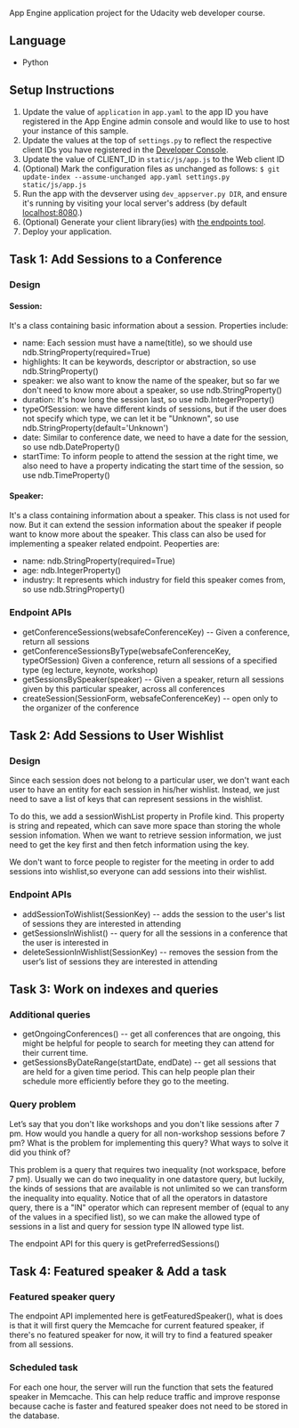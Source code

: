 App Engine application project for the Udacity web developer course.

## Language
- Python

## Setup Instructions
1. Update the value of `application` in `app.yaml` to the app ID you
   have registered in the App Engine admin console and would like to use to host
   your instance of this sample.
1. Update the values at the top of `settings.py` to
   reflect the respective client IDs you have registered in the
   [Developer Console][1].
1. Update the value of CLIENT_ID in `static/js/app.js` to the Web client ID
1. (Optional) Mark the configuration files as unchanged as follows:
   `$ git update-index --assume-unchanged app.yaml settings.py static/js/app.js`
1. Run the app with the devserver using `dev_appserver.py DIR`, and ensure it's running by visiting your local server's address (by default [localhost:8080][2].)
1. (Optional) Generate your client library(ies) with [the endpoints tool][3].
1. Deploy your application.

## Task 1: Add Sessions to a Conference
### Design
#### Session: 
It's a class containing basic information about a session. Properties include:
- name: Each session must have a name(title), so we should use ndb.StringProperty(required=True)
- highlights: It can be keywords, descriptor or abstraction, so use ndb.StringProperty()
- speaker: we also want to know the name of the speaker, but so far we don't need to know more about a speaker, so use ndb.StringProperty()
- duration: It's how long the session last, so use ndb.IntegerProperty()
- typeOfSession: we have different kinds of sessions, but if the user does not specify which type, we can let it be "Unknown", so use ndb.StringProperty(default='Unknown')
- date: Similar to conference date, we need to have a date for the session, so use ndb.DateProperty()
- startTime: To inform people to attend the session at the right time, we also need to have a property indicating the start time of the session, so use ndb.TimeProperty()

#### Speaker:
It's a class containing information about a speaker. This class is not used for now. But it can extend the session information about the speaker if people want to know more about the speaker. This class can also be used for implementing a speaker related endpoint. Peoperties are:

- name: ndb.StringProperty(required=True)
- age: ndb.IntegerProperty()
- industry: It represents which industry for field this speaker comes from, so use ndb.StringProperty()

### Endpoint APIs
- getConferenceSessions(websafeConferenceKey) -- Given a conference, return all sessions
- getConferenceSessionsByType(websafeConferenceKey, typeOfSession) Given a conference, return all sessions of a specified type (eg lecture, keynote, workshop)
- getSessionsBySpeaker(speaker) -- Given a speaker, return all sessions given by this particular speaker, across all conferences
- createSession(SessionForm, websafeConferenceKey) -- open only to the organizer of the conference


## Task 2: Add Sessions to User Wishlist
### Design
Since each session does not belong to a particular user, we don't want each user to have an entity for each session in his/her wishlist. Instead, we just need to save a list of keys that can represent sessions in the wishlist.

To do this, we add a sessionWishList property in Profile kind. This property is string and repeated, which can save more space than storing the whole session infomation. When we want to retrieve session information, we just need to get the key first and then fetch information using the key.

We don't want to force people to register for the meeting in order to add sessions into wishlist,so everyone can add sessions into their wishlist.

### Endpoint APIs
- addSessionToWishlist(SessionKey) -- adds the session to the user's list of sessions they are interested in attending
- getSessionsInWishlist() -- query for all the sessions in a conference that the user is interested in
- deleteSessionInWishlist(SessionKey) -- removes the session from the user’s list of sessions they are interested in attending

## Task 3: Work on indexes and queries
### Additional queries
- getOngoingConferences() -- get all conferences that are ongoing, this might be helpful for people to search for meeting they can attend for their current time.
- getSessionsByDateRange(startDate, endDate) -- get all sessions that are held for a given time period. This can help people plan their schedule more efficiently before they go to the meeting.

### Query problem
Let’s say that you don't like workshops and you don't like sessions after 7 pm. How would you handle a query for all non-workshop sessions before 7 pm? What is the problem for implementing this query? What ways to solve it did you think of?

This problem is a query that requires two inequality (not workspace, before 7 pm). Usually we can do two inequality in one datastore query, but luckily, the kinds of sessions that are available is not unlimited so we can transform the inequality into equality. Notice that of all the operators in datastore query, there is a "IN" operator which can represent member of (equal to any of the values in a specified list), so we can make the allowed type of sessions in a list and query for session type IN allowed type list.

The endpoint API for this query is getPreferredSessions()

## Task 4: Featured speaker & Add a task
### Featured speaker query
The endpoint API implemented here is getFeaturedSpeaker(), what is does is that it will first query the Memcache for current featured speaker, if there's no featured speaker for now, it will try to find a featured speaker from all sessions.

### Scheduled task
For each one hour, the server will run the function that sets the featured speaker in Memcache. This can help reduce traffic and improve response because cache is faster and featured speaker does not need to be stored in the database.

[1]: https://console.developers.google.com/
[2]: https://localhost:8080/
[3]: https://developers.google.com/appengine/docs/python/endpoints/endpoints_tool